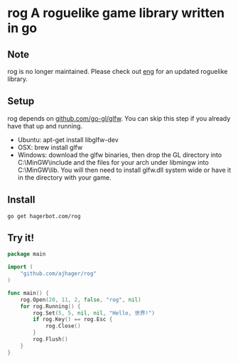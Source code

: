 rog A roguelike game library written in go
===

Note
----
rog is no longer maintained. Please check out [eng](http://github.com/ajhager/eng/rog) for an updated roguelike library.

Setup
-----
rog depends on [github.com/go-gl/glfw](http://github.com/go-gl/glfw). You can skip this step if you already have that up and running.
* Ubuntu: apt-get install libglfw-dev
* OSX: brew install glfw
* Windows: download the glfw binaries, then drop the GL directory into C:\MinGW\include and the files for your arch under libmingw into C:\MinGW\lib. You will then need to install glfw.dll system wide or have it in the directory with your game.

Install
-------
`go get hagerbot.com/rog`

Try it!
-------
```go
package main

import (
    "github.com/ajhager/rog"
)

func main() {
    rog.Open(20, 11, 2, false, "rog", nil)
    for rog.Running() {
        rog.Set(5, 5, nil, nil, "Hello, 世界!")
        if rog.Key() == rog.Esc {
            rog.Close()
        }
        rog.Flush()
    }
}
```
